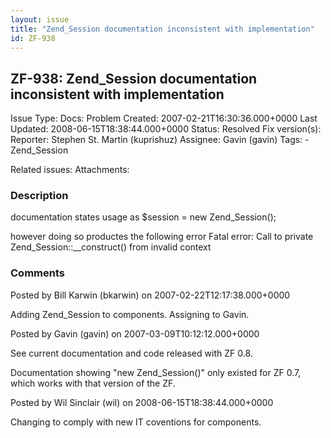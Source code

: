 ```yaml
---
layout: issue
title: "Zend_Session documentation inconsistent with implementation"
id: ZF-938
---
```


ZF-938: Zend\_Session documentation inconsistent with implementation
--------------------------------------------------------------------

 Issue Type: Docs: Problem Created: 2007-02-21T16:30:36.000+0000 Last Updated: 2008-06-15T18:38:44.000+0000 Status: Resolved Fix version(s): 
 Reporter:  Stephen St. Martin (kuprishuz)  Assignee:  Gavin (gavin)  Tags: - Zend\_Session
 
 Related issues: 
 Attachments: 
### Description

documentation states usage as $session = new Zend\_Session();

however doing so productes the following error Fatal error: Call to private Zend\_Session::\_\_construct() from invalid context

 

 

### Comments

Posted by Bill Karwin (bkarwin) on 2007-02-22T12:17:38.000+0000

Adding Zend\_Session to components. Assigning to Gavin.

 

 

Posted by Gavin (gavin) on 2007-03-09T10:12:12.000+0000

See current documentation and code released with ZF 0.8.

Documentation showing "new Zend\_Session()" only existed for ZF 0.7, which works with that version of the ZF.

 

 

Posted by Wil Sinclair (wil) on 2008-06-15T18:38:44.000+0000

Changing to comply with new IT coventions for components.

 

 